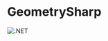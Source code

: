 # GeometrySharp
![.NET](https://github.com/cesarecaoduro/GeometrySharp/workflows/.NET/badge.svg?branch=cesarecaoduro-nuget)
